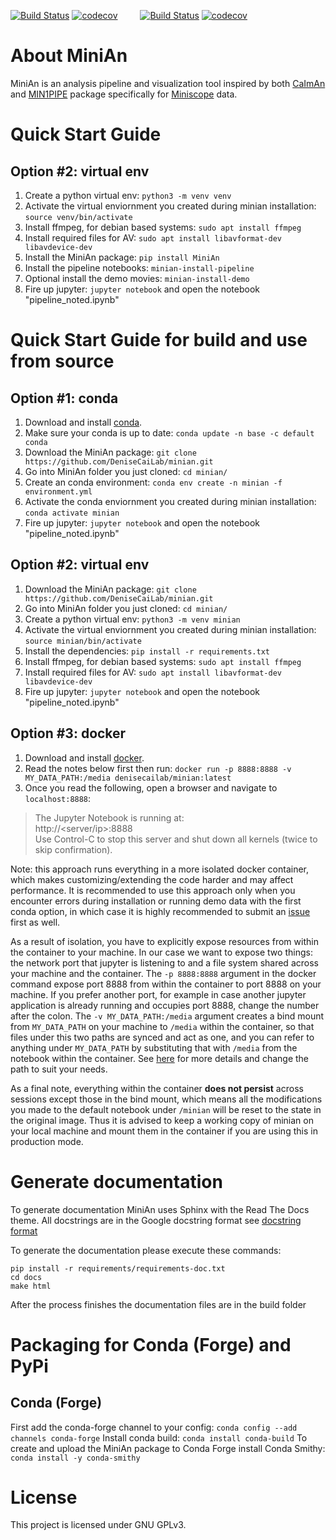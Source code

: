 [![Build Status](https://img.shields.io/travis/DeniseCaiLab/minian/master.svg?style=flat&label=master%20build)](https://travis-ci.org/DeniseCaiLab/minian)
[![codecov](https://codecov.io/gh/DeniseCaiLab/minian/branch/master/graph/badge.svg)](https://codecov.io/gh/DeniseCaiLab/minian)
&emsp;&emsp;
[![Build Status](https://img.shields.io/travis/DeniseCaiLab/minian/dev.svg?style=flat&label=dev%20build)](https://travis-ci.org/DeniseCaiLab/minian)
[![codecov](https://codecov.io/gh/DeniseCaiLab/minian/branch/dev/graph/badge.svg)](https://codecov.io/gh/DeniseCaiLab/minian)

# About MiniAn

MiniAn is an analysis pipeline and visualization tool inspired by both [CaImAn](https://github.com/flatironinstitute/CaImAn) and [MIN1PIPE](https://github.com/JinghaoLu/MIN1PIPE) package specifically for [Miniscope](http://miniscope.org/index.php/Main_Page) data.

# Quick Start Guide

## Option #2: virtual env
1. Create a python virtual env: `python3 -m venv venv`
1. Activate the virtual enviornment you created during minian installation: `source venv/bin/activate`
1. Install ffmpeg, for debian based systems: `sudo apt install ffmpeg`
1. Install required files for AV: `sudo apt install libavformat-dev libavdevice-dev`
1. Install the MiniAn package: `pip install MiniAn`
1. Install the pipeline notebooks: `minian-install-pipeline`
1. Optional install the demo movies: `minian-install-demo`
1. Fire up jupyter: `jupyter notebook` and open the notebook "pipeline_noted.ipynb"

# Quick Start Guide for build and use from source

## Option #1: conda
1. Download and install [conda](https://conda.io/projects/conda/en/latest/).
1. Make sure your conda is up to date: `conda update -n base -c default conda`
1. Download the MiniAn package: `git clone https://github.com/DeniseCaiLab/minian.git`
1. Go into MiniAn folder you just cloned: `cd minian/`
1. Create an conda environment: `conda env create -n minian -f environment.yml`
1. Activate the conda enviornment you created during minian installation: `conda activate minian`
1. Fire up jupyter: `jupyter notebook` and open the notebook "pipeline_noted.ipynb"

## Option #2: virtual env
1. Download the MiniAn package: `git clone https://github.com/DeniseCaiLab/minian.git`
1. Go into MiniAn folder you just cloned: `cd minian/`
1. Create a python virtual env: `python3 -m venv minian`
1. Activate the virtual enviornment you created during minian installation: `source minian/bin/activate`
1. Install the dependencies: `pip install -r requirements.txt`
1. Install ffmpeg, for debian based systems: `sudo apt install ffmpeg`
1. Install required files for AV: `sudo apt install libavformat-dev libavdevice-dev`
1. Fire up jupyter: `jupyter notebook` and open the notebook "pipeline_noted.ipynb"

## Option #3: docker
1. Download and install [docker](https://docs.docker.com/install/).
1. Read the notes below first then run: `docker run -p 8888:8888 -v MY_DATA_PATH:/media denisecailab/minian:latest`
1. Once you read the following, open a browser and navigate to `localhost:8888`:

> The Jupyter Notebook is running at:  
http://<server/ip>:8888  
Use Control-C to stop this server and shut down all kernels (twice to skip confirmation).

Note: this approach runs everything in a more isolated docker container, which makes customizing/extending the code harder and may affect performance. It is recommended to use this approach only when you encounter errors during installation or running demo data with the first conda option, in which case it is highly recommended to submit an [issue](https://github.com/DeniseCaiLab/minian/issues) first as well.

As a result of isolation, you have to explicitly expose resources from within the container to your machine. In our case we want to expose two things: the network port that jupyter is listening to and a file system shared across your machine and the container. The `-p 8888:8888` argument in the docker command expose port 8888 from within the container to port 8888 on your machine. If you prefer another port, for example in case another jupyter application is already running and occupies port 8888, change the number after the colon. The `-v MY_DATA_PATH:/media` argument creates a bind mount from `MY_DATA_PATH` on your machine to `/media` within the container, so that files under this two paths are synced and act as one, and you can refer to anything under `MY_DATA_PATH` by substituting that with `/media` from the notebook within the container. See [here](https://docs.docker.com/storage/bind-mounts/) for more details and change the path to suit your needs.

As a final note, everything within the container **does not persist** across sessions except those in the bind mount, which means all the modifications you made to the default notebook under `/minian` will be reset to the state in the original image. Thus it is advised to keep a working copy of minian on your local machine and mount them in the container if you are using this in production mode.

# Generate documentation

To generate documentation MiniAn uses Sphinx with the Read The Docs theme. All docstrings are in the Google docstring format see [docstring format](https://sphinxcontrib-napoleon.readthedocs.io/en/latest/example_google.html)

To generate the documentation please execute these commands:
```
pip install -r requirements/requirements-doc.txt
cd docs
make html
```

After the process finishes the documentation files are in the build folder

# Packaging for Conda (Forge) and PyPi

## Conda (Forge)

First add the conda-forge channel to your config: `conda config --add channels conda-forge`
Install conda build: `conda install conda-build`
To create and upload the MiniAn package to Conda Forge install Conda Smithy: `conda install -y conda-smithy`

# License

This project is licensed under GNU GPLv3.
